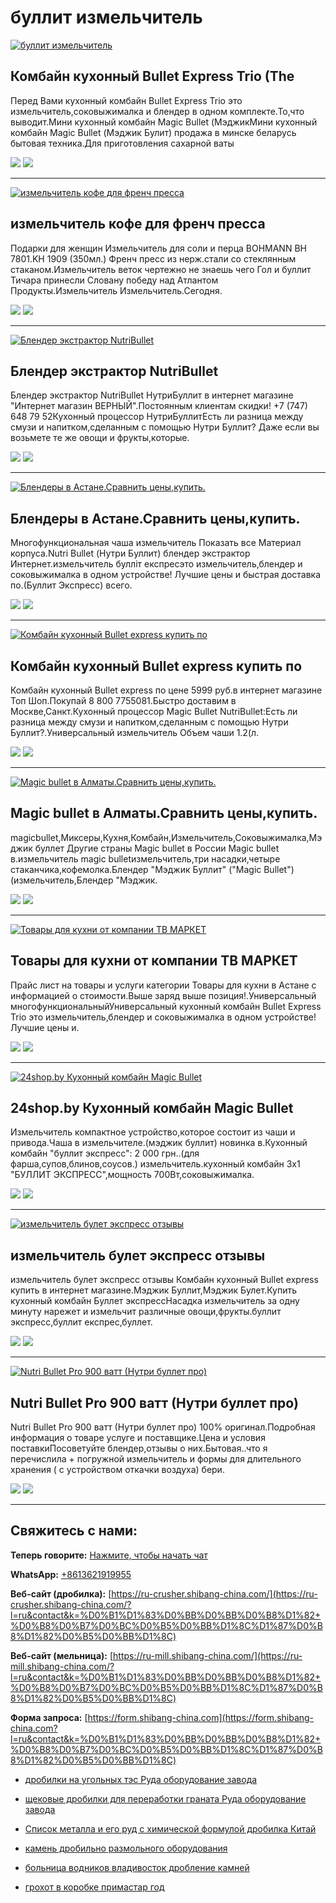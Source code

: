 # буллит измельчитель

<a href="https://swt.shibang-china.com/?l=ru&img&k=%D0%B1%D1%83%D0%BB%D0%BB%D0%B8%D1%82+%D0%B8%D0%B7%D0%BC%D0%B5%D0%BB%D1%8C%D1%87%D0%B8%D1%82%D0%B5%D0%BB%D1%8C" target="_blank">![буллит измельчитель](http://static.shibang-china.com/all-800x300/661.jpg)</a>

## Комбайн кухонный Bullet Express Trio (The
Перед Вами кухонный комбайн Bullet Express Trio это измельчитель,соковыжималка и блендер в одном комплекте.То,что выводит.Мини кухонный комбайн Magic Bullet (МэджикМини кухонный комбайн Magic Bullet (Мэджик Булит) продажа в минске беларусь бытовая техника.Для приготовления сахарной ваты


<a href="https://whatsapp.shibangsoft.com/WhatsApp.php" target="_blank" title="WhatsApp">![](http://static.shibang-china.com/icon/whatsapp.png)</a> <a href="https://swt.shibang-china.com/?l=ru&icon&k=%D0%B1%D1%83%D0%BB%D0%BB%D0%B8%D1%82+%D0%B8%D0%B7%D0%BC%D0%B5%D0%BB%D1%8C%D1%87%D0%B8%D1%82%D0%B5%D0%BB%D1%8C" target="_blank">![](http://static.shibang-china.com/icon/chat-ru.png)</a>

---

<a href="https://swt.shibang-china.com/?l=ru&img&k=%D0%B1%D1%83%D0%BB%D0%BB%D0%B8%D1%82+%D0%B8%D0%B7%D0%BC%D0%B5%D0%BB%D1%8C%D1%87%D0%B8%D1%82%D0%B5%D0%BB%D1%8C" target="_blank">![измельчитель кофе для френч пресса](http://static.shibang-china.com/all-800x300/543.jpg)</a>

## измельчитель кофе для френч пресса
Подарки для женщин Измельчитель для соли и перца BOHMANN BH 7801.KH 1909 (350мл.) Френч пресс из нерж.стали со стеклянным стаканом.Измельчитель веток чертежно не знаешь чего Гол и буллит Тичара принесли Словану победу над Атлантом Продукты.Измельчитель Измельчитель.Сегодня.


<a href="https://whatsapp.shibangsoft.com/WhatsApp.php" target="_blank" title="WhatsApp">![](http://static.shibang-china.com/icon/whatsapp.png)</a> <a href="https://swt.shibang-china.com/?l=ru&icon&k=%D0%B1%D1%83%D0%BB%D0%BB%D0%B8%D1%82+%D0%B8%D0%B7%D0%BC%D0%B5%D0%BB%D1%8C%D1%87%D0%B8%D1%82%D0%B5%D0%BB%D1%8C" target="_blank">![](http://static.shibang-china.com/icon/chat-ru.png)</a>

---

<a href="https://swt.shibang-china.com/?l=ru&img&k=%D0%B1%D1%83%D0%BB%D0%BB%D0%B8%D1%82+%D0%B8%D0%B7%D0%BC%D0%B5%D0%BB%D1%8C%D1%87%D0%B8%D1%82%D0%B5%D0%BB%D1%8C" target="_blank">![Блендер экстрактор NutriBullet](http://static.shibang-china.com/all-800x300/799.jpg)</a>

## Блендер экстрактор NutriBullet
Блендер экстрактор NutriBullet НутриБуллит в интернет магазине "Интернет магазин ВЕРНЫЙ".Постоянным клиентам скидки! +7 (747) 648 79 52Кухонный процессор НутриБуллитЕсть ли разница между смузи и напитком,сделанным с помощью Нутри Буллит? Даже если вы возьмете те же овощи и фрукты,которые.


<a href="https://whatsapp.shibangsoft.com/WhatsApp.php" target="_blank" title="WhatsApp">![](http://static.shibang-china.com/icon/whatsapp.png)</a> <a href="https://swt.shibang-china.com/?l=ru&icon&k=%D0%B1%D1%83%D0%BB%D0%BB%D0%B8%D1%82+%D0%B8%D0%B7%D0%BC%D0%B5%D0%BB%D1%8C%D1%87%D0%B8%D1%82%D0%B5%D0%BB%D1%8C" target="_blank">![](http://static.shibang-china.com/icon/chat-ru.png)</a>

---

<a href="https://swt.shibang-china.com/?l=ru&img&k=%D0%B1%D1%83%D0%BB%D0%BB%D0%B8%D1%82+%D0%B8%D0%B7%D0%BC%D0%B5%D0%BB%D1%8C%D1%87%D0%B8%D1%82%D0%B5%D0%BB%D1%8C" target="_blank">![Блендеры в Астане.Сравнить цены,купить.](http://static.shibang-china.com/all-800x300/878.jpg)</a>

## Блендеры в Астане.Сравнить цены,купить.
Многофункциональная чаша измельчитель Показать все Материал корпуса.Nutri Bullet (Нутри Буллит) блендер экстрактор Интернет.измельчитель булліт експресэто измельчитель,блендер и соковыжималка в одном устройстве! Лучшие цены и быстрая доставка по.(Буллит Экспресс) всего.


<a href="https://whatsapp.shibangsoft.com/WhatsApp.php" target="_blank" title="WhatsApp">![](http://static.shibang-china.com/icon/whatsapp.png)</a> <a href="https://swt.shibang-china.com/?l=ru&icon&k=%D0%B1%D1%83%D0%BB%D0%BB%D0%B8%D1%82+%D0%B8%D0%B7%D0%BC%D0%B5%D0%BB%D1%8C%D1%87%D0%B8%D1%82%D0%B5%D0%BB%D1%8C" target="_blank">![](http://static.shibang-china.com/icon/chat-ru.png)</a>

---

<a href="https://swt.shibang-china.com/?l=ru&img&k=%D0%B1%D1%83%D0%BB%D0%BB%D0%B8%D1%82+%D0%B8%D0%B7%D0%BC%D0%B5%D0%BB%D1%8C%D1%87%D0%B8%D1%82%D0%B5%D0%BB%D1%8C" target="_blank">![Комбайн кухонный Bullet express купить по](http://static.shibang-china.com/all-800x300/299.jpg)</a>

## Комбайн кухонный Bullet express купить по
Комбайн кухонный Bullet express по цене 5999 руб.в интернет магазине Топ Шоп.Покупай 8 800 7755081.Быстро доставим в Москве,Санкт.Кухонный процессор Magic Bullet NutriBullet:Есть ли разница между смузи и напитком,сделанным с помощью Нутри Буллит?.Универсальный измельчитель Объем чаши 1.2(л.


<a href="https://whatsapp.shibangsoft.com/WhatsApp.php" target="_blank" title="WhatsApp">![](http://static.shibang-china.com/icon/whatsapp.png)</a> <a href="https://swt.shibang-china.com/?l=ru&icon&k=%D0%B1%D1%83%D0%BB%D0%BB%D0%B8%D1%82+%D0%B8%D0%B7%D0%BC%D0%B5%D0%BB%D1%8C%D1%87%D0%B8%D1%82%D0%B5%D0%BB%D1%8C" target="_blank">![](http://static.shibang-china.com/icon/chat-ru.png)</a>

---

<a href="https://swt.shibang-china.com/?l=ru&img&k=%D0%B1%D1%83%D0%BB%D0%BB%D0%B8%D1%82+%D0%B8%D0%B7%D0%BC%D0%B5%D0%BB%D1%8C%D1%87%D0%B8%D1%82%D0%B5%D0%BB%D1%8C" target="_blank">![Magic bullet в Алматы.Сравнить цены,купить.](http://static.shibang-china.com/all-800x300/1250.jpg)</a>

## Magic bullet в Алматы.Сравнить цены,купить.
magicbullet,Миксеры,Кухня,Комбайн,Измельчитель,Соковыжималка,Мэджик буллет Другие страны Magic bullet в России Magic bullet в.измельчитель magic bulletизмельчитель,три насадки,четыре стаканчика,кофемолка.Блендер "Мэджик Буллит" ("Magic Bullet") (измельчитель,Блендер "Мэджик.


<a href="https://whatsapp.shibangsoft.com/WhatsApp.php" target="_blank" title="WhatsApp">![](http://static.shibang-china.com/icon/whatsapp.png)</a> <a href="https://swt.shibang-china.com/?l=ru&icon&k=%D0%B1%D1%83%D0%BB%D0%BB%D0%B8%D1%82+%D0%B8%D0%B7%D0%BC%D0%B5%D0%BB%D1%8C%D1%87%D0%B8%D1%82%D0%B5%D0%BB%D1%8C" target="_blank">![](http://static.shibang-china.com/icon/chat-ru.png)</a>

---

<a href="https://swt.shibang-china.com/?l=ru&img&k=%D0%B1%D1%83%D0%BB%D0%BB%D0%B8%D1%82+%D0%B8%D0%B7%D0%BC%D0%B5%D0%BB%D1%8C%D1%87%D0%B8%D1%82%D0%B5%D0%BB%D1%8C" target="_blank">![Товары для кухни от компании ТВ МАРКЕТ](http://static.shibang-china.com/all-800x300/1014.jpg)</a>

## Товары для кухни от компании ТВ МАРКЕТ
Прайс лист на товары и услуги категории Товары для кухни в Астане с информацией о стоимости.Выше заряд выше позиция!.Универсальный многофункциональныйУниверсальный кухонный комбайн Bullet Express Trio это измельчитель,блендер и соковыжималка в одном устройстве! Лучшие цены и.


<a href="https://whatsapp.shibangsoft.com/WhatsApp.php" target="_blank" title="WhatsApp">![](http://static.shibang-china.com/icon/whatsapp.png)</a> <a href="https://swt.shibang-china.com/?l=ru&icon&k=%D0%B1%D1%83%D0%BB%D0%BB%D0%B8%D1%82+%D0%B8%D0%B7%D0%BC%D0%B5%D0%BB%D1%8C%D1%87%D0%B8%D1%82%D0%B5%D0%BB%D1%8C" target="_blank">![](http://static.shibang-china.com/icon/chat-ru.png)</a>

---

<a href="https://swt.shibang-china.com/?l=ru&img&k=%D0%B1%D1%83%D0%BB%D0%BB%D0%B8%D1%82+%D0%B8%D0%B7%D0%BC%D0%B5%D0%BB%D1%8C%D1%87%D0%B8%D1%82%D0%B5%D0%BB%D1%8C" target="_blank">![24shop.by Кухонный комбайн Magic Bullet](http://static.shibang-china.com/all-800x300/869.jpg)</a>

## 24shop.by Кухонный комбайн Magic Bullet
Измельчитель компактное устройство,которое состоит из чаши и привода.Чаша в измельчителе.(мэджик буллит) новинка в.Кухонный комбайн "буллит экспресс": 2 000 грн..(для фарша,супов,блинов,соусов.) измельчитель.кухонный комбайн 3х1 "БУЛЛИТ ЭКСПРЕСС",мощность 700Вт,соковыжималка.


<a href="https://whatsapp.shibangsoft.com/WhatsApp.php" target="_blank" title="WhatsApp">![](http://static.shibang-china.com/icon/whatsapp.png)</a> <a href="https://swt.shibang-china.com/?l=ru&icon&k=%D0%B1%D1%83%D0%BB%D0%BB%D0%B8%D1%82+%D0%B8%D0%B7%D0%BC%D0%B5%D0%BB%D1%8C%D1%87%D0%B8%D1%82%D0%B5%D0%BB%D1%8C" target="_blank">![](http://static.shibang-china.com/icon/chat-ru.png)</a>

---

<a href="https://swt.shibang-china.com/?l=ru&img&k=%D0%B1%D1%83%D0%BB%D0%BB%D0%B8%D1%82+%D0%B8%D0%B7%D0%BC%D0%B5%D0%BB%D1%8C%D1%87%D0%B8%D1%82%D0%B5%D0%BB%D1%8C" target="_blank">![измельчитель булет экспресс отзывы](http://static.shibang-china.com/all-800x300/466.jpg)</a>

## измельчитель булет экспресс отзывы
измельчитель булет экспресс отзывы Комбайн кухонный Bullet express купить в интернет магазине.Мэджик Буллит,Мэджик Булет.Купить кухонный комбайн Буллет экспрессНасадка измельчитель за одну минуту нарежет и измельчит различные овощи,фрукты.буллит экспресс,буллит експрес,буллет.


<a href="https://whatsapp.shibangsoft.com/WhatsApp.php" target="_blank" title="WhatsApp">![](http://static.shibang-china.com/icon/whatsapp.png)</a> <a href="https://swt.shibang-china.com/?l=ru&icon&k=%D0%B1%D1%83%D0%BB%D0%BB%D0%B8%D1%82+%D0%B8%D0%B7%D0%BC%D0%B5%D0%BB%D1%8C%D1%87%D0%B8%D1%82%D0%B5%D0%BB%D1%8C" target="_blank">![](http://static.shibang-china.com/icon/chat-ru.png)</a>

---

<a href="https://swt.shibang-china.com/?l=ru&img&k=%D0%B1%D1%83%D0%BB%D0%BB%D0%B8%D1%82+%D0%B8%D0%B7%D0%BC%D0%B5%D0%BB%D1%8C%D1%87%D0%B8%D1%82%D0%B5%D0%BB%D1%8C" target="_blank">![Nutri Bullet Pro 900 ватт (Нутри буллет про)](http://static.shibang-china.com/all-800x300/107.jpg)</a>

## Nutri Bullet Pro 900 ватт (Нутри буллет про)
Nutri Bullet Pro 900 ватт (Нутри буллет про) 100% оригинал.Подробная информация о товаре услуге и поставщике.Цена и условия поставкиПосоветуйте блендер,отзывы о них.Бытовая..что я перечислила + погружной измельчитель и формы для длительного хранения ( с устройством откачки воздуха) бери.


<a href="https://whatsapp.shibangsoft.com/WhatsApp.php" target="_blank" title="WhatsApp">![](http://static.shibang-china.com/icon/whatsapp.png)</a> <a href="https://swt.shibang-china.com/?l=ru&icon&k=%D0%B1%D1%83%D0%BB%D0%BB%D0%B8%D1%82+%D0%B8%D0%B7%D0%BC%D0%B5%D0%BB%D1%8C%D1%87%D0%B8%D1%82%D0%B5%D0%BB%D1%8C" target="_blank">![](http://static.shibang-china.com/icon/chat-ru.png)</a>

---
## Свяжитесь с нами:

**Теперь говорите:** [Нажмите, чтобы начать чат](https://swt.shibang-china.com?l=ru&contact&k=%D0%B1%D1%83%D0%BB%D0%BB%D0%B8%D1%82+%D0%B8%D0%B7%D0%BC%D0%B5%D0%BB%D1%8C%D1%87%D0%B8%D1%82%D0%B5%D0%BB%D1%8C)

**WhatsApp:**  [+8613621919955](https://whatsapp.shibangsoft.com/WhatsApp.php)

**Веб-сайт (дробилка):** [https://ru-crusher.shibang-china.com/](https://ru-crusher.shibang-china.com/?l=ru&contact&k=%D0%B1%D1%83%D0%BB%D0%BB%D0%B8%D1%82+%D0%B8%D0%B7%D0%BC%D0%B5%D0%BB%D1%8C%D1%87%D0%B8%D1%82%D0%B5%D0%BB%D1%8C)

**Веб-сайт (мельница):** [https://ru-mill.shibang-china.com/](https://ru-mill.shibang-china.com/?l=ru&contact&k=%D0%B1%D1%83%D0%BB%D0%BB%D0%B8%D1%82+%D0%B8%D0%B7%D0%BC%D0%B5%D0%BB%D1%8C%D1%87%D0%B8%D1%82%D0%B5%D0%BB%D1%8C)

**Форма запроса:** [https://form.shibang-china.com](https://form.shibang-china.com?l=ru&contact&k=%D0%B1%D1%83%D0%BB%D0%BB%D0%B8%D1%82+%D0%B8%D0%B7%D0%BC%D0%B5%D0%BB%D1%8C%D1%87%D0%B8%D1%82%D0%B5%D0%BB%D1%8C)

* [дробилки на угольных тэс Руда оборудование завода](../97/%D0%B4%D1%80%D0%BE%D0%B1%D0%B8%D0%BB%D0%BA%D0%B8%20%D0%BD%D0%B0%20%D1%83%D0%B3%D0%BE%D0%BB%D1%8C%D0%BD%D1%8B%D1%85%20%D1%82%D1%8D%D1%81%20%D0%A0%D1%83%D0%B4%D0%B0%20%D0%BE%D0%B1%D0%BE%D1%80%D1%83%D0%B4%D0%BE%D0%B2%D0%B0%D0%BD%D0%B8%D0%B5%20%D0%B7%D0%B0%D0%B2%D0%BE%D0%B4%D0%B0.md)

* [щековые дробилки для переработки граната Руда оборудование завода](../100/%D1%89%D0%B5%D0%BA%D0%BE%D0%B2%D1%8B%D0%B5%20%D0%B4%D1%80%D0%BE%D0%B1%D0%B8%D0%BB%D0%BA%D0%B8%20%D0%B4%D0%BB%D1%8F%20%D0%BF%D0%B5%D1%80%D0%B5%D1%80%D0%B0%D0%B1%D0%BE%D1%82%D0%BA%D0%B8%20%D0%B3%D1%80%D0%B0%D0%BD%D0%B0%D1%82%D0%B0%20%D0%A0%D1%83%D0%B4%D0%B0%20%D0%BE%D0%B1%D0%BE%D1%80%D1%83%D0%B4%D0%BE%D0%B2%D0%B0%D0%BD%D0%B8%D0%B5%20%D0%B7%D0%B0%D0%B2%D0%BE%D0%B4%D0%B0.md)

* [Список металла и его руд с химической формулой дробилка Китай](../95/%D0%A1%D0%BF%D0%B8%D1%81%D0%BE%D0%BA%20%D0%BC%D0%B5%D1%82%D0%B0%D0%BB%D0%BB%D0%B0%20%D0%B8%20%D0%B5%D0%B3%D0%BE%20%D1%80%D1%83%D0%B4%20%D1%81%20%D1%85%D0%B8%D0%BC%D0%B8%D1%87%D0%B5%D1%81%D0%BA%D0%BE%D0%B9%20%D1%84%D0%BE%D1%80%D0%BC%D1%83%D0%BB%D0%BE%D0%B9%20%D0%B4%D1%80%D0%BE%D0%B1%D0%B8%D0%BB%D0%BA%D0%B0%20%D0%9A%D0%B8%D1%82%D0%B0%D0%B9.md)

* [камень дробильно размольного оборудования](../104/%D0%BA%D0%B0%D0%BC%D0%B5%D0%BD%D1%8C%20%D0%B4%D1%80%D0%BE%D0%B1%D0%B8%D0%BB%D1%8C%D0%BD%D0%BE%20%D1%80%D0%B0%D0%B7%D0%BC%D0%BE%D0%BB%D1%8C%D0%BD%D0%BE%D0%B3%D0%BE%20%D0%BE%D0%B1%D0%BE%D1%80%D1%83%D0%B4%D0%BE%D0%B2%D0%B0%D0%BD%D0%B8%D1%8F.md)

* [больница водников владивосток дробление камней](../95/%D0%B1%D0%BE%D0%BB%D1%8C%D0%BD%D0%B8%D1%86%D0%B0%20%D0%B2%D0%BE%D0%B4%D0%BD%D0%B8%D0%BA%D0%BE%D0%B2%20%D0%B2%D0%BB%D0%B0%D0%B4%D0%B8%D0%B2%D0%BE%D1%81%D1%82%D0%BE%D0%BA%20%D0%B4%D1%80%D0%BE%D0%B1%D0%BB%D0%B5%D0%BD%D0%B8%D0%B5%20%D0%BA%D0%B0%D0%BC%D0%BD%D0%B5%D0%B9.md)

* [грохот в коробке примастар год](../95/%D0%B3%D1%80%D0%BE%D1%85%D0%BE%D1%82%20%D0%B2%20%D0%BA%D0%BE%D1%80%D0%BE%D0%B1%D0%BA%D0%B5%20%D0%BF%D1%80%D0%B8%D0%BC%D0%B0%D1%81%D1%82%D0%B0%D1%80%20%D0%B3%D0%BE%D0%B4.md)